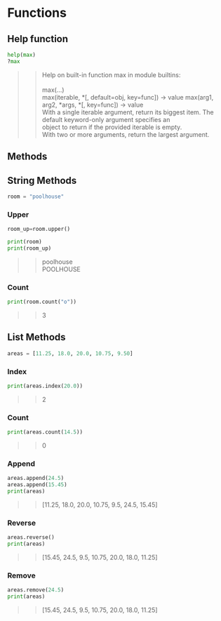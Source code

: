 # Functions

## Help function
```python
help(max)
?max
```
>>Help on built-in function max in module builtins:<br>
>><br>
>>max(...)<br>
>>    max(iterable, *[, default=obj, key=func]) -> value
>>    max(arg1, arg2, *args, *[, key=func]) -> value
>><br>
>>    With a single iterable argument, return its biggest item. The default keyword-only argument specifies an<br> 
>>    object to return if the provided iterable is empty. <br>
>>    With two or more arguments, return the largest argument.<br>    

## Methods
## String Methods
```python
room = "poolhouse"
```
### Upper
```python
room_up=room.upper()

print(room)
print(room_up)
```
>>poolhouse<br>
>>POOLHOUSE

### Count
```python
print(room.count("o"))
```
>>3

## List Methods        
```python
areas = [11.25, 18.0, 20.0, 10.75, 9.50]
```
### Index
```python
print(areas.index(20.0))
```
>>2

### Count
```python
print(areas.count(14.5))
```
>>0

### Append
```python
areas.append(24.5)
areas.append(15.45)
print(areas)
```
>>[11.25, 18.0, 20.0, 10.75, 9.5, 24.5, 15.45]

### Reverse
```python
areas.reverse()
print(areas)
```
>>[15.45, 24.5, 9.5, 10.75, 20.0, 18.0, 11.25]

### Remove
```python
areas.remove(24.5)
print(areas)
```
>>[15.45, 24.5, 9.5, 10.75, 20.0, 18.0, 11.25]
